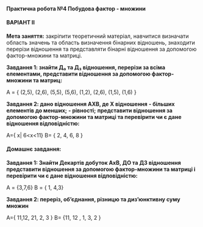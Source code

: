 #### **Практична робота №4 Побудова фактор - множини**

#### **ВАРІАНТ II**

**Мета заняття:** закріпити теоретичний матеріал, навчитися визначати область значень та область визначення бінарних відношень, знаходити перерізи відношення та представляти бінарні відношення за допомогою фактор-множини та матриці.

**Завдання 1: знайти Д&#8320; та Д&#8323; відношення, перерізи за всіма елементами, представити відношення за допомогою фактор-множини та матриц:**

А = { (2,5), (2,6), (5,5), (5,6), (1,2), (2,6), (1,5), (1,6) }    

**Завдання 2: дано відношення АХВ, де Х відношення**
**-	більших елементів до менших;**
**-	рівності;**
**представити відношення за допомогою фактор-множини та матриці та перевірити чи є дане відношення відповідністю:**

A={ х| 6<х<11}
B= { 2, 4, 6, 8 }

#### **Домашнє завдання:**

**Завдання 1: Знайти Декартів добуток АхВ,  ДО та ДЗ відношення представити відношення за допомогою фактор-множини та матриці  і перевірити чи є дане відношення відповідністю:**

А = {3,7,6}     В = { 1, 4,3}

**Завдання 2: переріз, об’єднання, різницю та диз’юнктивну суму множин**

A={ 11,12, 21, 2, 3 }  B= {11, 12 , 1, 3, 2 }  
